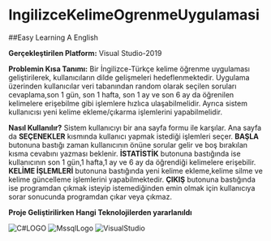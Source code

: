 # IngilizceKelimeOgrenmeUygulamasi

##Easy Learning A English

**Gerçekleştirilen Platform:** Visual Studio-2019

**Problemin Kısa Tanımı:** Bir  İngilizce-Türkçe kelime öğrenme uygulaması geliştirilerek, kullanıcıların dilde gelişmeleri hedeflenmektedir. Uygulama üzerinden kullanıcılar veri  tabanından random olarak seçilen soruları cevaplama,son 1 gün, son 1 hafta, son 1 ay ve son 6 ay da öğrenilen kelimelere erişebilme gibi işlemlere hızlıca ulaşabilmelidir. Ayrıca sistem kullanıcısı yeni kelime ekleme/çıkarma  işlemlerini yapabilmelidir.

**Nasıl Kullanılır?**
Sistem kullanıcıyı bir ana sayfa formu ile karşılar. Ana sayfa da **SEÇENEKLER** kısmında kullanıcı yapmak istediği işlemleri seçer. **BAŞLA** butonuna bastığı zaman kullanıcının önüne sorular gelir ve boş bırakılan kısma cevabını yazması beklenir.  **İSTATİSTİK** butonuna bastığında ise kullanıcının son 1 gün,1 hafta,1 ay ve 6 ay da öğrendiği kelimelere erişebilir. **KELİME İŞLEMLERİ** butonuna bastığında yeni kelime ekleme,kelime silme ve kelime güncelleme işlemlerini yapabilmektedir. **ÇIKIŞ** butonuna bastığında ise programdan çıkmak isteyip istemediğinden emin olmak için kullanıcıya sorar sonucunda programdan çıkar veya çıkmaz.

**Proje Geliştirilirken Hangi Teknolojilerden yararlanıldı**



![C#LOGO](https://user-images.githubusercontent.com/48484489/58398470-ce1f9180-805d-11e9-952f-64c148bca8d8.png)
![MssqlLogo](https://user-images.githubusercontent.com/48484489/58398477-d677cc80-805d-11e9-9503-34c70e1e6e01.jpg)
![VisualStudio](https://user-images.githubusercontent.com/48484489/58398487-dbd51700-805d-11e9-9707-4e0eb9baa66c.png)
